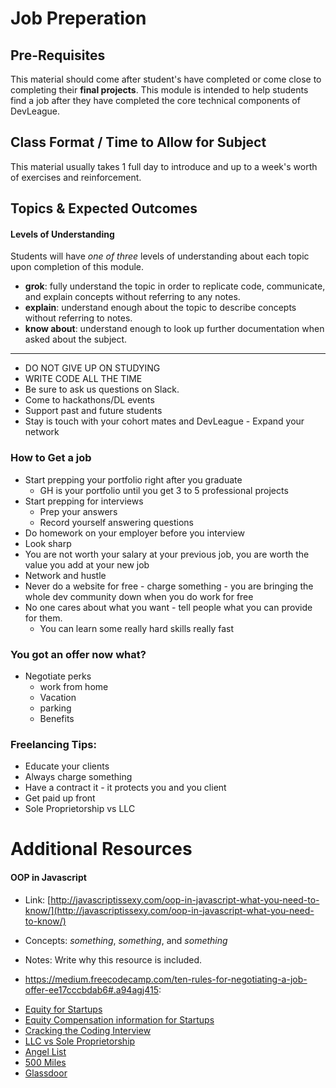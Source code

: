 # Job Preperation

## Pre-Requisites
This material should come after student's have completed or come close to completing their **final projects**. This module is intended to help students find a job after they have completed the core technical components of DevLeague.

## Class Format / Time to Allow for Subject
This material usually takes 1 full day to introduce and up to a week's worth of exercises and reinforcement.

## Topics & Expected Outcomes

#### Levels of Understanding
Students will have *one of three* levels of understanding about each topic upon completion of this module.
- **grok**: fully understand the topic in order to replicate code, communicate, and explain concepts without referring to any notes.
- **explain**: understand enough about the topic to describe concepts without referring to notes.
- **know about**: understand enough to look up further documentation when asked about the subject.

---

* DO NOT GIVE UP ON STUDYING
* WRITE CODE ALL THE TIME
* Be sure to ask us questions on Slack.
* Come to hackathons/DL events
* Support past and future students
* Stay is touch with your cohort mates and DevLeague - Expand your network

### How to Get a job
* Start prepping your portfolio right after you graduate
    * GH is your portfolio until you get 3 to 5 professional projects
* Start prepping for interviews
    * Prep your answers
    * Record yourself answering questions
* Do homework on your employer before you interview
* Look sharp
* You are not worth your salary at your previous job, you are worth the value you add at your new job
* Network and hustle
* Never do a website for free - charge something - you are bringing the whole dev community down when you do work for free
* No one cares about what you want - tell people what you can provide for them.
   * You can learn some really hard skills really fast

### You got an offer now what?
* Negotiate perks
    * work from home
    * Vacation
    * parking
    * Benefits

### Freelancing Tips:
* Educate your clients
* Always charge something
* Have a contract it - it protects you and you client
* Get paid up front
* Sole Proprietorship vs LLC


# Additional Resources

#### OOP in Javascript
- Link: [http://javascriptissexy.com/oop-in-javascript-what-you-need-to-know/](http://javascriptissexy.com/oop-in-javascript-what-you-need-to-know/)
- Concepts: *something*, *something*, and *something*
- Notes: Write why this resource is included.

- https://medium.freecodecamp.com/ten-rules-for-negotiating-a-job-offer-ee17cccbdab6#.a94agj415:
* [Equity for Startups](https://gist.github.com/isaacsanders/1653078)
* [Equity Compensation information for Startups](https://github.com/jlevy/og-equity-compensation)
* [Cracking the Coding Interview](http://www.amazon.com/Cracking-Coding-Interview-Programming-Questions/dp/098478280X)
* [LLC vs Sole Proprietorship](http://info.legalzoom.com/llc-vs-sole-proprietorship-4342.html)
* [Angel List](https://angel.co/)
* [500 Miles](http://www.500miles.io/)
* [Glassdoor](https://www.glassdoor.com/)